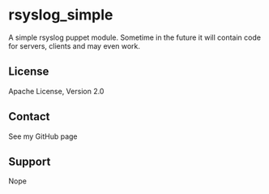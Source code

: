 # rsyslog_simple
A simple rsyslog puppet module. Sometime in the future it will contain code for servers, clients and may even work.

## License
Apache License, Version 2.0

## Contact
See my GitHub page


## Support
Nope
